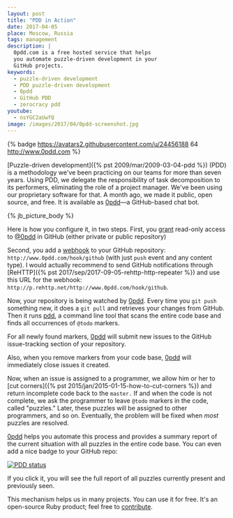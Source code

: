 ```yaml
---
layout: post
title: "PDD in Action"
date: 2017-04-05
place: Moscow, Russia
tags: management
description: |
  0pdd.com is a free hosted service that helps
  you automate puzzle-driven development in your
  GitHub projects.
keywords:
  - puzzle-driven development
  - PDD puzzle-driven development
  - 0pdd
  - GitHub PDD
  - zerocracy pdd
youtube:
  - nsYGC2aUwfQ
image: /images/2017/04/0pdd-screenshot.jpg
---
```


{% badge https://avatars2.githubusercontent.com/u/24456188 64 http://www.0pdd.com %}

[Puzzle-driven development]({% pst 2009/mar/2009-03-04-pdd %})
(PDD) is a methodology we've been practicing on our teams
for more than seven years. Using PDD, we delegate the responsibility of
task decomposition to its performers, eliminating
the role of a project manager. We've been using our proprietary software
for that. A month ago, we made it public, open source, and free.
It is available as [0pdd](http://www.0pdd.com)&mdash;a GitHub-based chat bot.

<!--more-->

{% jb_picture_body %}

Here is how you configure it, in two steps. First, you
[grant](https://help.github.com/articles/inviting-collaborators-to-a-personal-repository/)
read-only access to [@0pdd](https://github.com/0pdd) in GitHub
(either private or public repository)

Second, you add a [webhook](https://help.github.com/articles/about-webhooks/)
to your GitHub repository: `http://www.0pdd.com/hook/github` (with just `push` event
and any content type). I would actually recommend to send GitHub
notifications through [ReHTTP]({% pst 2017/sep/2017-09-05-rehttp-http-repeater %})
and use this URL for the webhook:
`http://p.rehttp.net/http://www.0pdd.com/hook/github`.

Now, your repository is being watched by [0pdd](http://www.0pdd.com). Every
time you `git push` something new, it does a `git pull` and retrieves your changes
from GitHub. Then it runs [pdd](http://github.com/yegor256/pdd), a command line tool
that scans the entire code base and finds all occurrences of `@todo`
markers.

For all newly found markers, [0pdd](http://www.0pdd.com) will submit new
issues to the GitHub issue-tracking section of your repository.

Also, when you remove markers from your code base,
[0pdd](http://www.0pdd.com) will immediately close issues it created.

Now, when an issue is assigned to a programmer, we allow him or her
to [cut corners]({% pst 2015/jan/2015-01-15-how-to-cut-corners %})
and return incomplete code back to the `master.` If and when the code is
not complete, we ask the programmer to leave `@todo` markers in the code, called
"puzzles." Later, these puzzles will be assigned to other programmers,
and so on. Eventually, the problem will be fixed when _most_ puzzles are
resolved.

[0pdd](http://www.0pdd.com) helps you automate this process and provides
a summary report of the current situation with all puzzles in the entire
code base. You can even add a nice badge to your GitHub repo:

[![PDD status](http://www.0pdd.com/svg?name=yegor256/0pdd)](http://www.0pdd.com/p?name=yegor256/0pdd)

If you click it, you will see the full report of all puzzles
currently present and previously seen.

This mechanism helps us in many projects. You can use it for free. It's
an open-source Ruby product; feel free to [contribute](https://github.com/yegor256/0pdd).
